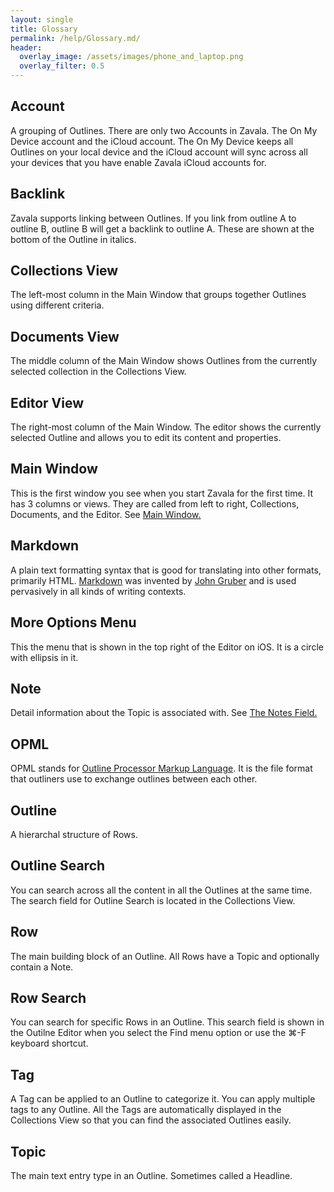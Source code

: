 ```yaml
---
layout: single
title: Glossary
permalink: /help/Glossary.md/
header:
  overlay_image: /assets/images/phone_and_laptop.png
  overlay_filter: 0.5
---
```




## Account

A grouping of Outlines. There are only two Accounts in Zavala. The On My Device account and the iCloud account. The On My Device keeps all Outlines on your local device and the iCloud account will sync across all your devices that you have enable Zavala iCloud accounts for.

## Backlink

Zavala supports linking between Outlines. If you link from outline A to outline B, outline B will get a backlink to outline A. These are shown at the bottom of the Outline in italics.

## Collections View

The left-most column in the Main Window that groups together Outlines using different criteria.

## Documents View

The middle column of the Main Window shows Outlines from the currently selected collection in the Collections View.

## Editor View

The right-most column of the Main Window. The editor shows the currently selected Outline and allows you to edit its content and properties.

## Main Window

This is the first window you see when you start Zavala for the first time. It has 3 columns or views. They are called from left to right, Collections, Documents, and the Editor. See [Main Window.](Main_Window.md)

## Markdown

A plain text formatting syntax that is good for translating into other formats, primarily HTML. [Markdown](https://daringfireball.net/projects/markdown/) was invented by [John Gruber](https://daringfireball.net/) and is used pervasively in all kinds of writing contexts.

## More Options Menu

This the menu that is shown in the top right of the Editor on iOS. It is a circle with ellipsis in it.

## Note

Detail information about the Topic is associated with. See [The Notes Field.](The_Notes_Field.md)

## OPML

OPML stands for [Outline Processor Markup Language](http://opml.org/). It is the file format that outliners use to exchange outlines between each other.

## Outline

A hierarchal structure of Rows.

## Outline Search

You can search across all the content in all the Outlines at the same time. The search field for Outline Search is located in the Collections View. 

## Row

The main building block of an Outline. All Rows have a Topic and optionally contain a Note.

## Row Search

You can search for specific Rows in an Outline. This search field is shown in the Outilne Editor when you select the Find menu option or use the ⌘-F keyboard shortcut.

## Tag

A Tag can be applied to an Outline to categorize it. You can apply multiple tags to any Outline. All the Tags are automatically displayed in the Collections View so that you can find the associated Outlines easily.

## Topic

The main text entry type in an Outline.  Sometimes called a Headline.